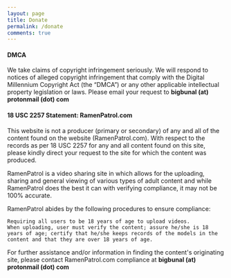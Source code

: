 ```yaml
---
layout: page
title: Donate
permalink: /donate
comments: true
---
```


<div class="row justify-content-between">
<div class="col-md-8 pr-5">    

<h4>DMCA</h4>
<p>We take claims of copyright infringement seriously. We will respond to notices of alleged copyright infringement that comply with the Digital Millennium Copyright Act (the “DMCA”) or any other applicable intellectual property legislation or laws. Please email your request to <b>bigbunal (at) protonmail (dot) com</b></p>

<h4>18 USC 2257 Statement: RamenPatrol.com</h4>

<p>This website is not a producer (primary or secondary) of any and all of the content found on the website (RamenPatrol.com). With respect to the records as per 18 USC 2257 for any and all content found on this site, please kindly direct your request to the site for which the content was produced.

RamenPatrol is a video sharing site in which allows for the uploading, sharing and general viewing of various types of adult content and while RamenPatrol does the best it can with verifying compliance, it may not be 100% accurate.

RamenPatrol abides by the following procedures to ensure compliance:

    Requiring all users to be 18 years of age to upload videos.
    When uploading, user must verify the content; assure he/she is 18 years of age; certify that he/she keeps records of the models in the content and that they are over 18 years of age.

For further assistance and/or information in finding the content's originating site, please contact RamenPatrol.com compliance at <b>bigbunal (at) protonmail (dot) com</b></p>

</div>
</div>
